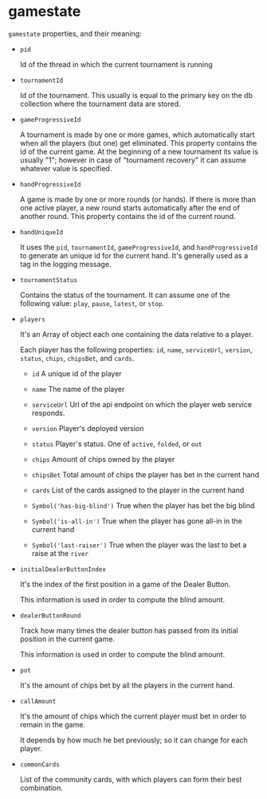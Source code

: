 gamestate
===

`gamestate` properties, and their meaning:

* `pid`

  Id of the thread in which the current tournament is running


* `tournamentId`

  Id of the tournament.
  This usually is equal to the primary key on the db collection where the tournament data are stored.


* `gameProgressiveId`

  A tournament is made by one or more games, which automatically start when  all the players (but one) get eliminated.
  This property contains the id of the current game.
  At the beginning of a new tournament its value is usually "1";
  however in case of "tournament recovery" it can assume whatever value is specified.


* `handProgressiveId`

  A game is made by one or more rounds (or hands).
  If there is more than one active player, a new round starts automatically after the end of another round.
  This property contains the id of the current round.


* `handUniqueId`

  It uses the `pid`, `tournamentId`, `gameProgressiveId`, and `handProgressiveId` to generate an unique id for the current hand.
  It's generally used as a tag in the logging message.


* `tournamentStatus`

  Contains the status of the tournament.
  It can assume one of the following value: `play`, `pause`, `latest`, or `stop`.


* `players`

  It's an Array of object each one containing the data relative to a player.

  Each player has the following properties: `id`, `name`, `serviceUrl`, `version`, `status`, `chips`, `chipsBet`, and `cards`.

  + `id`
    A unique id of the player

  + `name`
    The name of the player

  + `serviceUrl`
    Url of the api endpoint on which the player web service responds.

  + `version`
    Player's deployed version

  + `status`
    Player's status. One of `active`, `folded`, or `out`

  + `chips`
    Amount of chips owned by the player

  + `chipsBet`
    Total amount of chips the player has bet in the current hand

  + `cards`
    List of the cards assigned to the player in the current hand

  + `Symbol('has-big-blind')`
    True when the player has bet the big blind

  + `Symbol('is-all-in')`
    True when the player has gone all-in in the current hand

  + `Symbol('last-raiser')`
    True when the player was the last to bet a raise at the `river`


* `initialDealerButtonIndex`

  It's the index of the first position in a game of the Dealer Button.

  This information is used in order to compute the blind amount.


* `dealerButtonRound`

  Track how many times the dealer button has passed from its initial position in the current game.

  This information is used in order to compute the blind amount.

* `pot`

  It's the amount of chips bet by all the players in the current hand.


* `callAmount`

  It's the amount of chips which the current player must bet in order to remain in the game.

  It depends by how much he bet previously; so it can change for each player.


* `commonCards`

  List of the community cards, with which players can form their best combination.
